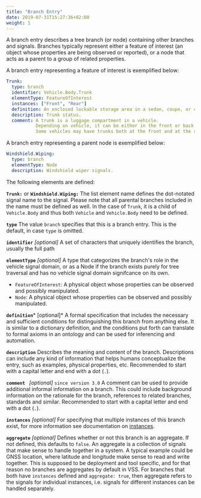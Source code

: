 ```yaml
---
title: "Branch Entry"
date: 2019-07-31T15:27:36+02:00
weight: 1
---
```


A branch entry describes a tree branch (or node) containing other branches and
signals.  Branches typically represent either a feature of interest (an object whose properties are being observed or reported), or a node that acts as a parent to a group of related properties.

A branch entry representing a feature of interest is exemplified below:

```YAML
Trunk:
  type: branch
  identifier: Vehicle.Body.Trunk
  elementType: FeatureOfInterest
  instances: ["Front", "Rear"]
  definition: An enclosed lockable storage area in a sedan, coupe, or convertible separate from the passenger cabin
  description: Trunk status.
  comment: A trunk is a luggage compartment in a vehicle.
           Depending on vehicle, it can be either in the front or back of the vehicle.
           Some vehicles may have trunks both at the front and at the rear of the vehicle.
```

A branch entry representing a parent node is exemplified below:

```YAML
Windshield.Wiping:
  type: branch
  elementType: Node
  description: Windshield wiper signals.
```

The following elements are defined:

**`Trunk:`** or **`Windshield.Wiping:`**
The list element name defines the dot-notated signal name to the signal.
Please note that all parental branches included in the name must be defined as
well.  In the case of ```Trunk```, it is a child of ```Vehicle.Body``` and thus both ```Vehicle``` and ```Vehicle.Body``` need to be defined.

**```type```**
The value ```branch``` specifies that this is a branch entry. This is the default, in case ```type``` is omitted.

**```identifier```** *[optional]* 
A set of characters that uniquely identifies the branch, usually the full path

**```elementType```** *[optional]* 
A type that categorizes the branch's role in the vehicle signal domain, or as a Node if the branch exists purely for tree traversal and has no vehicle signal domain signifcance on its own.
- ```FeatureOfInterest```: A physical object whose properties can be observed and possibly manipulated.
- ```Node```: A physical object whose properties can be observed and possibly manipulated.

**```definition```*** [optional]* 
A formal specification that includes the necessary and sufficient conditions for distinguishing this branch from anything else.  It is similar to a dictionary definition, and the conditions put forth can translate to formal axioms in an ontology and can be used for inferencing and automation.

**```description```**
Describes the meaning and content of the branch.  Descriptions can include any kind of information that helps humans conceptualize the entry, such as examples, physical properties, etc.
Recommended to start with a capital letter and end with a dot (`.`).

**```comment ```**  *[optional]* `since version 3.0`
A comment can be used to provide additional informal information on a branch.
This could include background information on the rationale for the branch,
references to related branches, standards and similar.
Recommended to start with a capital letter and end with a dot (`.`).

**```instances```** *[optional]*
For specifying that multiple instances of this branch exist, for more information see documentation on
[instances](/vehicle_signal_specification/rule_set/instances/).

**```aggregate```** *[optional]*
Defines whether or not this branch is an aggregate.
If not defined, this defaults to ```false```.
An aggregate is a collection of signals that make sense to handle together in a system.
A typical example could be GNSS location, where latitude and longitude make sense to read
and write together. This is supposed to be deployment and tool specific,
and for that reason no branches are aggregates by default in VSS.
For branches that both have `instances` defined and `aggregate: true`, then aggregate refers to the signals for
individual instances, i.e. signals for different instances can be handled separately.
